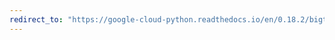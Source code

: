 ```yaml
---
redirect_to: "https://google-cloud-python.readthedocs.io/en/0.18.2/bigtable-table-api.html"
---
```

